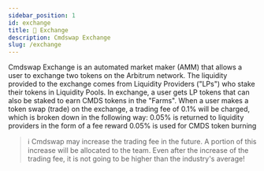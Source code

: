 ```yaml
---
sidebar_position: 1
id: exchange
title: 🔄 Exchange
description: Cmdswap Exchange
slug: /exchange
---
```


Cmdswap Exchange is an automated market maker (AMM) that allows a user to exchange two tokens on the Arbitrum network. The liquidity provided to the exchange comes from Liquidity Providers ("LPs") who stake their tokens in Liquidity Pools. In exchange, a user gets LP tokens that can also be staked to earn CMDS tokens in the "Farms".
When a user makes a token swap (trade) on the exchange, a trading fee of 0.1% will be charged, which is broken down in the following way:
0.05% is returned to liquidity providers in the form of a fee reward
0.05% is used for CMDS token burning

> ℹ️ Cmdswap may increase the trading fee in the future. A portion of this increase will be allocated to the team. Even after the increase of the trading fee, it is not going to be higher than the industry's average!

